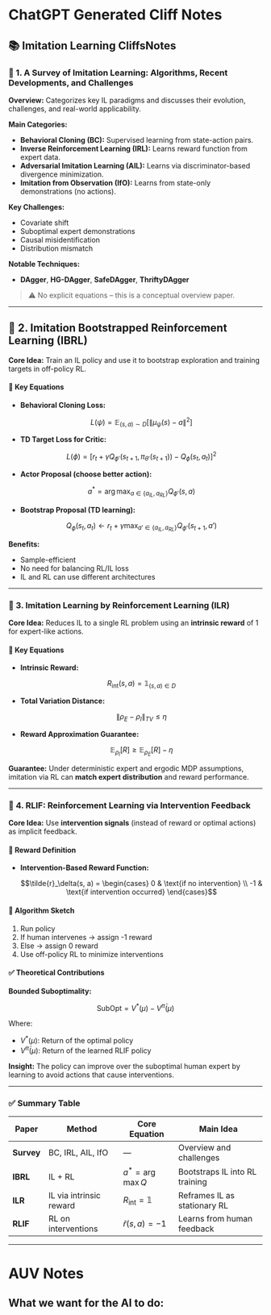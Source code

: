 # ChatGPT Generated Cliff Notes
## 📚 Imitation Learning CliffsNotes

### 📘 1. A Survey of Imitation Learning: Algorithms, Recent Developments, and Challenges

**Overview:**
Categorizes key IL paradigms and discusses their evolution, challenges, and real-world applicability.

**Main Categories:**

* **Behavioral Cloning (BC):** Supervised learning from state-action pairs.
* **Inverse Reinforcement Learning (IRL):** Learns reward function from expert data.
* **Adversarial Imitation Learning (AIL):** Learns via discriminator-based divergence minimization.
* **Imitation from Observation (IfO):** Learns from state-only demonstrations (no actions).

**Key Challenges:**

* Covariate shift
* Suboptimal expert demonstrations
* Causal misidentification
* Distribution mismatch

**Notable Techniques:**

* **DAgger**, **HG-DAgger**, **SafeDAgger**, **ThriftyDAgger**

> ⚠️ No explicit equations – this is a conceptual overview paper.

---

## 📗 2. Imitation Bootstrapped Reinforcement Learning (IBRL)

**Core Idea:**
Train an IL policy and use it to bootstrap exploration and training targets in off-policy RL.

#### 🔑 Key Equations

* **Behavioral Cloning Loss:**

  ```math
  L(\psi) = \mathbb{E}_{(s, a) \sim D} \left[ \|\mu_\psi(s) - a\|^2 \right]
  ```

* **TD Target Loss for Critic:**

  ```math
  L(\phi) = \left[ r_t + \gamma Q_{\phi'}(s_{t+1}, \pi_{\theta'}(s_{t+1})) - Q_\phi(s_t, a_t) \right]^2
  ```

* **Actor Proposal (choose better action):**

  ```math
  a^* = \arg\max_{a \in \{a_{IL}, a_{RL}\}} Q_{\phi'}(s, a)
  ```

* **Bootstrap Proposal (TD learning):**

  ```math
  Q_\phi(s_t, a_t) \leftarrow r_t + \gamma \max_{a' \in \{a_{IL}, a_{RL}\}} Q_{\phi'}(s_{t+1}, a')
  ```

**Benefits:**

* Sample-efficient
* No need for balancing RL/IL loss
* IL and RL can use different architectures

---

### 📙 3. Imitation Learning by Reinforcement Learning (ILR)

**Core Idea:**
Reduces IL to a single RL problem using an **intrinsic reward** of 1 for expert-like actions.

#### 🔑 Key Equations

* **Intrinsic Reward:**

  ```math
  R_{\text{int}}(s, a) = \mathbb{1}_{(s,a) \in D}
  ```

* **Total Variation Distance:**

  ```math
  \|\rho_E - \rho_I\|_{TV} \leq \eta
  ```

* **Reward Approximation Guarantee:**

  ```math
  \mathbb{E}_{\rho_I}[R] \geq \mathbb{E}_{\rho_E}[R] - \eta
  ```

**Guarantee:**
Under deterministic expert and ergodic MDP assumptions, imitation via RL can **match expert distribution** and reward performance.

---

### 📕 4. RLIF: Reinforcement Learning via Intervention Feedback

**Core Idea:**
Use **intervention signals** (instead of reward or optimal actions) as implicit feedback.

#### 🔑 Reward Definition

* **Intervention-Based Reward Function:**

  ```math
  \tilde{r}_\delta(s, a) = \begin{cases}
  0 & \text{if no intervention} \\
  -1 & \text{if intervention occurred}
  \end{cases}
  ```

#### 🔁 Algorithm Sketch

1. Run policy
2. If human intervenes → assign -1 reward
3. Else → assign 0 reward
4. Use off-policy RL to minimize interventions

#### ✅ Theoretical Contributions

**Bounded Suboptimality:**

```math
\text{SubOpt} = V^*(\mu) - V^{\tilde{\pi}}(\mu)
```

Where:

* $V^*(\mu)$: Return of the optimal policy
* $V^{\tilde{\pi}}(\mu)$: Return of the learned RLIF policy

**Insight:**
The policy can improve over the suboptimal human expert by learning to avoid actions that cause interventions.

---

### ✅ Summary Table

| Paper      | Method                  | Core Equation                 | Main Idea                      |
| ---------- | ----------------------- | ----------------------------- | ------------------------------ |
| **Survey** | BC, IRL, AIL, IfO       | —                             | Overview and challenges        |
| **IBRL**   | IL + RL                 | $a^* = \arg\max Q$            | Bootstraps IL into RL training |
| **ILR**    | IL via intrinsic reward | $R_{\text{int}} = \mathbb{1}$ | Reframes IL as stationary RL   |
| **RLIF**   | RL on interventions     | $\tilde{r}(s,a) = -1$         | Learns from human feedback     |

---

# AUV Notes

## What we want for the AI to do:

